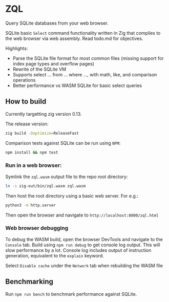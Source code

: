 # ZQL

Query SQLite databases from your web browser.

SQLite basic `Select` command functionality written in Zig that compiles to the web browser via web assembly. Read todo.md for objectives.

Highlights:
- Parse the SQLite file format for most common files (missing support for index page types and overflow pages)
- Rewrite of the SQLite VM
- Supports select ... from ... where ..., with math, like, and comparison operations
- Better performance vs WASM SQLite for basic select queries

## How to build
Currently targetting zig version 0.13.

The release version:
```bash
zig build -Doptimize=ReleaseFast
```

Comparison tests against SQLite can be run using `NPM`:
```bash
npm install && npm test 
```

### Run in a web browser:

Symlink the `zql.wasm` output file to the repo root directory:
```bash
ln -s zig-out/bin/zql.wasm zql.wasm
```

Then host the root directory using a basic web server. For e.g.:
```bash
python3 -m http.server
```

Then open the browser and navigate to `http://localhost:8000/zql.html`

### Web browser debugging

To debug the WASM build, open the browser DevTools and navigate to the `Console` tab.
Build using `npm run debug` to get console log output. This will slow performance by a lot.
Console log includes output of instruction generation, equivalent to the `explain` keyword.

Select `Disable cache` under the `Network` tab when rebuilding the WASM file

## Benchmarking

Run `npm run bench` to benchmark performance against SQLite.

